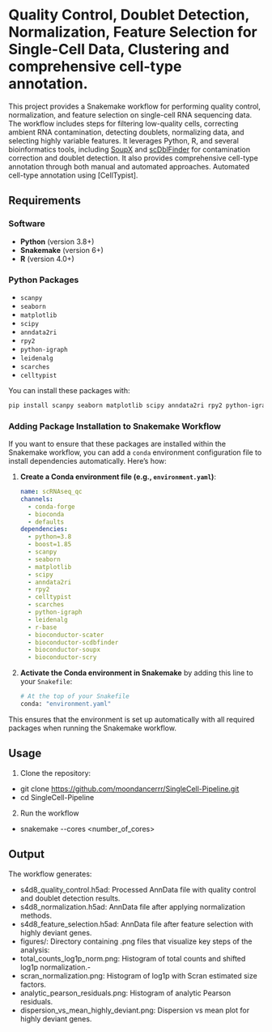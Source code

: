 # Quality Control, Doublet Detection, Normalization, Feature Selection for Single-Cell Data, Clustering and comprehensive cell-type annotation.

This project provides a Snakemake workflow for performing quality control, normalization, and feature selection on single-cell RNA sequencing data. The workflow includes steps for filtering low-quality cells, correcting ambient RNA contamination, detecting doublets, normalizing data, and selecting highly variable features. It leverages Python, R, and several bioinformatics tools, including [SoupX](https://github.com/constantAmateur/SoupX) and [scDblFinder](https://github.com/plger/scDblFinder) for contamination correction and doublet detection. It also provides comprehensive cell-type annotation through both manual and automated approaches. Automated cell-type annotation using [CellTypist].

## Requirements

### Software

- **Python** (version 3.8+)
- **Snakemake** (version 6+)
- **R** (version 4.0+)

### Python Packages
- `scanpy`
- `seaborn`
- `matplotlib`
- `scipy`
- `anndata2ri`
- `rpy2`
- `python-igraph`
- `leidenalg`
- `scarches`
- `celltypist`

You can install these packages with:
```bash
pip install scanpy seaborn matplotlib scipy anndata2ri rpy2 python-igraph leidenalg scarches celltypist
```

### Adding Package Installation to Snakemake Workflow

If you want to ensure that these packages are installed within the Snakemake workflow, you can add a `conda` environment configuration file to install dependencies automatically. Here’s how:

1. **Create a Conda environment file (e.g., `environment.yaml`)**:

    ```yaml
    name: scRNAseq_qc
    channels:
      - conda-forge
      - bioconda
      - defaults
    dependencies:
      - python=3.8
      - boost=1.85
      - scanpy
      - seaborn
      - matplotlib
      - scipy
      - anndata2ri
      - rpy2
      - celltypist
      - scarches
      - python-igraph
      - leidenalg
      - r-base
      - bioconductor-scater
      - bioconductor-scdbfinder
      - bioconductor-soupx
      - bioconductor-scry
    ```

2. **Activate the Conda environment in Snakemake** by adding this line to your `Snakefile`:

    ```python
    # At the top of your Snakefile
    conda: "environment.yaml"
    ```

This ensures that the environment is set up automatically with all required packages when running the Snakemake workflow.

## Usage

1. Clone the repository:

- git clone https://github.com/moondancerrr/SingleCell-Pipeline.git
- cd SingleCell-Pipeline

2. Run the workflow

- snakemake --cores <number_of_cores>

## Output

The workflow generates:

- s4d8_quality_control.h5ad: Processed AnnData file with quality control and doublet detection results.
- s4d8_normalization.h5ad: AnnData file after applying normalization methods.
- s4d8_feature_selection.h5ad: AnnData file after feature selection with highly deviant genes.
- figures/: Directory containing .png files that visualize key steps of the analysis:
- total_counts_log1p_norm.png: Histogram of total counts and shifted log1p normalization.- 
- scran_normalization.png: Histogram of log1p with Scran estimated size factors.
- analytic_pearson_residuals.png: Histogram of analytic Pearson residuals.
- dispersion_vs_mean_highly_deviant.png: Dispersion vs mean plot for highly deviant genes.
